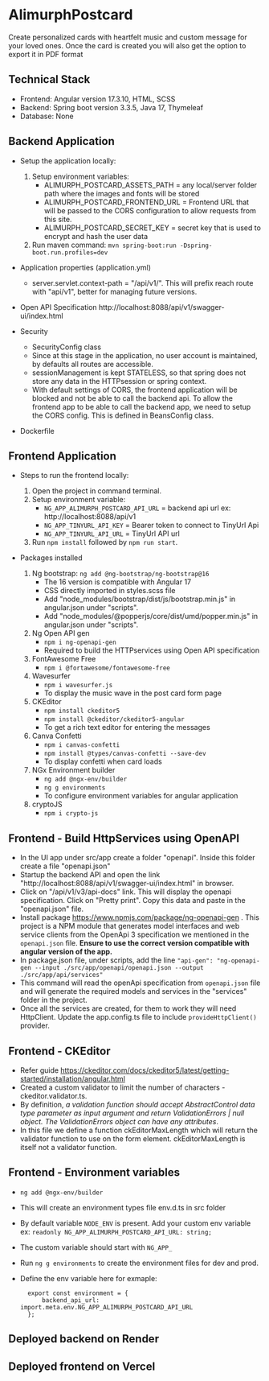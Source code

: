 # AlimurphPostcard

Create personalized cards with heartfelt music and custom message for your loved ones. Once the card is created you will also get the option to export it in PDF format

## Technical Stack
* Frontend: Angular version 17.3.10, HTML, SCSS
* Backend: Spring boot version 3.3.5, Java 17, Thymeleaf
* Database: None

## Backend Application

* Setup the application locally:
    1. Setup environment variables:
        - ALIMURPH_POSTCARD_ASSETS_PATH = any local/server folder path where the images and fonts will be stored
        - ALIMURPH_POSTCARD_FRONTEND_URL = Frontend URL that will be passed to the CORS configuration to allow requests from this site.
        - ALIMURPH_POSTCARD_SECRET_KEY = secret key that is used to encrypt and hash the user data
    2. Run maven command: `mvn spring-boot:run -Dspring-boot.run.profiles=dev`

* Application properties (application.yml)
    - server.servlet.context-path = "/api/v1/". This will prefix reach route with "api/v1", better for managing future versions.

* Open API Specification
http://localhost:8088/api/v1/swagger-ui/index.html

* Security
    - SecurityConfig class
    - Since at this stage in the application, no user account is maintained, by defaults all routes are accessible.
    - sessionManagement is kept STATELESS, so that spring does not store any data in the HTTPsession or spring context.
    - With default settings of CORS, the frontend application will be blocked and not be able to call the backend api. To allow the frontend app to be able to call the backend app, we need to setup the CORS config. This is defined in BeansConfig class.

* Dockerfile


## Frontend Application

* Steps to run the frontend locally:
    1. Open the project in command terminal.
    2. Setup environment variable: 
        - `NG_APP_ALIMURPH_POSTCARD_API_URL` = backend api url ex: http://localhost:8088/api/v1
        - `NG_APP_TINYURL_API_KEY` = Bearer token to connect to TinyUrl Api
        - `NG_APP_TINYURL_API_URL` = TinyUrl API url
    2. Run `npm install` followed by `npm run start`.

* Packages installed
    1. Ng bootstrap: `ng add @ng-bootstrap/ng-bootstrap@16`
        - The 16 version is compatible with Angular 17
        - CSS directly imported in styles.scss file
        - Add "node_modules/bootstrap/dist/js/bootstrap.min.js" in angular.json under "scripts".
        - Add "node_modules/@popperjs/core/dist/umd/popper.min.js" in angular.json under "scripts".
    2. Ng Open API gen
        - `npm i ng-openapi-gen`
        - Required to build the HTTPservices using Open API specification
    3. FontAwesome Free
        - `npm i @fortawesome/fontawesome-free`
    4. Wavesurfer
        - `npm i wavesurfer.js`
        - To display the music wave in the post card form page
    5. CKEditor
        - `npm install ckeditor5`
		- `npm install @ckeditor/ckeditor5-angular`
        - To get a rich text editor for entering the messages
    6. Canva Confetti
        - `npm i canvas-confetti`
        - `npm install @types/canvas-confetti --save-dev`
        - To display confetti when card loads
    7. NGx Environment builder
        - `ng add @ngx-env/builder`
        - `ng g environments`
        - To configure environment variables for angular application
    8. cryptoJS
        - `npm i crypto-js`


## Frontend - Build HttpServices using OpenAPI
- In the UI app under src/app create a folder "openapi". Inside this folder create a file "openapi.json"
- Startup the backend API and open the link "http://localhost:8088/api/v1/swagger-ui/index.html" in browser.
- Click on "/api/v1/v3/api-docs" link. This will display the openapi specification. Click on "Pretty print". Copy this data and paste in the "openapi.json" file.
- Install package https://www.npmjs.com/package/ng-openapi-gen . This project is a NPM module that generates model interfaces and web service clients from the OpenApi 3 specification we mentioned in the `openapi.json` file. **Ensure to use the correct version compatible with angular version of the app.**
- In package.json file, under scripts, add the line `"api-gen": "ng-openapi-gen --input ./src/app/openapi/openapi.json --output ./src/app/api/services"`
- This command will read the openApi specification from `openapi.json` file and will generate the required models and services in the  "services" folder in the project.
- Once all the services are created, for them to work they will need HttpClient. Update the app.config.ts file to include `provideHttpClient()` provider.

## Frontend - CKEditor
- Refer guide https://ckeditor.com/docs/ckeditor5/latest/getting-started/installation/angular.html
- Created a custom validator to limit the number of characters - ckeditor.validator.ts.
- By definition, *a validation function should accept AbstractControl data type parameter as input argument and return ValidationErrors | null object. The ValidationErrors object can have any attributes*.
- In this file we define a function ckEditorMaxLength which will return the validator function to use on the form element. ckEditorMaxLength is itself not a validator function.

## Frontend - Environment variables
- `ng add @ngx-env/builder`
- This will create an environment types file env.d.ts in src folder
- By default variable `NODE_ENV` is present. Add your custom env variable ex: `readonly NG_APP_ALIMURPH_POSTCARD_API_URL: string;`
- The custom variable should start with `NG_APP_`
- Run `ng g environments` to create the environment files for dev and prod.
- Define the env variable here for exmaple:

        export const environment = {
            backend_api_url: import.meta.env.NG_APP_ALIMURPH_POSTCARD_API_URL
        };

## Deployed backend on Render

## Deployed frontend on Vercel
